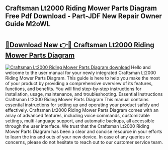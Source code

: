 ## Craftsman Lt2000 Riding Mower Parts Diagram Free Pdf Download - Part-JDF New Repair Owner Guide M2oWL

# <h2><a href="http://dfmwht.blite.top/?on=Craftsman+Lt2000+Riding+Mower+Parts+Diagram">🔗Download New 👉🔴 Craftsman Lt2000 Riding Mower Parts Diagram</a></h2>

[![Craftsman Lt2000 Riding Mower Parts Diagram download](https://i.imgur.com/lujVjoI.png)](http://dfmwht.blite.top/?on=Craftsman+Lt2000+Riding+Mower+Parts+Diagram)
Hello and welcome to the user manual for your newly integrated Craftsman Lt2000 Riding Mower Parts Diagram. This guide is here to help you make the most of your product by providing a comprehensive overview of its features, functions, and benefits. You will find step-by-step instructions for installation, usage, maintenance, and troubleshooting. Essential Instructions Craftsman Lt2000 Riding Mower Parts Diagram This manual contains essential instructions for setting up and operating your product safely and effectively. Craftsman Lt2000 Riding Mower Parts Diagram comes with an array of advanced features, including voice commands, customizable settings, multi-language support, and automatic backups, all accessible through the user interface. We trust that the Craftsman Lt2000 Riding Mower Parts Diagram has been a clear and concise resource in your efforts to learn the ins and outs of your new device. In case of any queries or concerns, please do not hesitate to reach out to our customer service team.
